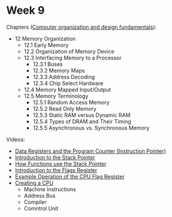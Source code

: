# Week 9

<!-- Chapters ([The Essentials Of Computer Organization And Architecture](https://annas-archive.org/md5/5ba0d1b3a05968d49a19d41ed52c2add)):
- 4.2 MARIE
  - 4.2.1 The Architecture
  - 4.2.2 Registers and Buses
  - 4.2.3 The Instruction Set Architecture
  - 4.2.4 Register Transfer Notation
- 4.3 Instruction Processing
  - 4.3.1 The Fetch-Decode-Execute Cycle
  - 4.3.2 Interrupts and I/O
- 4.4 A Simple Program
- 4.5 A Discussion on Assemblers
  - 4.5.1 What Do Assemblers Do?
  - 4.5.2 Why Use Assembly Language?
- 4.6 Extending Our Instruction Set -->

Chapters ([Computer organization and design fundamentals](https://annas-archive.org/md5/21e29706fb83c40a7f4f1ffc5960c369)):
- 12 Memory Organization
  - 12.1 Early Memory
  - 12.2 Organization of Memory Device
  - 12.3 Interfacing Memory to a Processor
    - 12.3.1 Buses
    - 12.3.2 Memory Maps
    - 12.3.3 Address Decoding
    - 12.3.4 Chip Select Hardware
  - 12.4 Memory Mapped Input/Output
  - 12.5 Memory Terminology
    - 12.5.1 Random Access Memory
    - 12.5.2 Read Only Memory
    - 12.5.3 Static RAM versus Dynamic RAM
    - 12.5.4 Types of DRAM and Their Timing
    - 12.5.5 Asynchronous vs. Synchronous Memory

Videos:
- [Data Registers and the Program Counter (Instruction Pointer)](https://www.youtube.com/watch?v=th8FnKQNIYE)
- [Introduction to the Stack Pointer](https://www.youtube.com/watch?v=n8_2y5E8N4Y)
- [How Functions use the Stack Pointer](https://www.youtube.com/watch?v=mC5eNUpyfKY)
- [Introduction to the Flags Register](https://www.youtube.com/watch?v=7eaTT8PekE0)
- [Example Operation of the CPU Flag Register](https://www.youtube.com/watch?v=CfVj3Iip4q4)
- [Creating a CPU](https://www.youtube.com/watch?v=GYlNoAMBY6o)
  - Machine Instructions
  - Address Bus
  - Compiler
  - Comntrol Unit